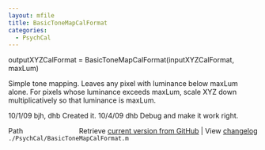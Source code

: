 ```yaml
---
layout: mfile
title: BasicToneMapCalFormat
categories:
  - PsychCal
---
```


outputXYZCalFormat = BasicToneMapCalFormat\(inputXYZCalFormat, maxLum\)

Simple tone mapping.  Leaves any pixel with luminance below maxLum alone.
For pixels whose luminance exceeds maxLum, scale XYZ down multiplicatively so
that luminance is maxLum.

10/1/09 bjh, dhb     Created it.
10/4/09 dhb          Debug and make it work right.


<div class="code_header" style="text-align:right;">
  <span style="float:left;">Path&nbsp;&nbsp;</span> <span class="counter">Retrieve <a href=
  "https://raw.github.com/Psychtoolbox-3/Psychtoolbox-3/beta/./PsychCal/BasicToneMapCalFormat.m">current version from GitHub</a> | View <a href=
  "https://github.com/Psychtoolbox-3/Psychtoolbox-3/commits/beta/./PsychCal/BasicToneMapCalFormat.m">changelog</a></span>
</div>
<div class="code">
  <code>./PsychCal/BasicToneMapCalFormat.m</code>
</div>
